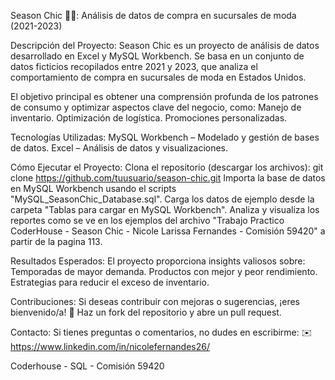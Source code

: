Season Chic 👗🛒:
    Análisis de datos de compra en sucursales de moda (2021-2023)


Descripción del Proyecto:
    Season Chic es un proyecto de análisis de datos desarrollado en Excel y MySQL Workbench. Se basa en un conjunto de datos ficticios recopilados entre 2021 y 2023, que analiza el comportamiento de compra en sucursales de moda en Estados Unidos.


El objetivo principal es obtener una comprensión profunda de los patrones de consumo y optimizar aspectos clave del negocio, como:
    Manejo de inventario.
    Optimización de logística.
    Promociones personalizadas.


Tecnologías Utilizadas: 
    MySQL Workbench – Modelado y gestión de bases de datos.
    Excel – Análisis de datos y visualizaciones.


Cómo Ejecutar el Proyecto:
    Clona el repositorio (descargar los archivos): git clone https://github.com/tuusuario/season-chic.git
    Importa la base de datos en MySQL Workbench usando el scripts "MySQL_SeasonChic_Database.sql".
    Carga los datos de ejemplo desde la carpeta "Tablas para cargar en MySQL Workbench".
    Analiza y visualiza los reportes como se ve en los ejemplos del archivo "Trabajo Practico CoderHouse - Season Chic - Nicole Larissa Fernandes - Comisión 59420" a partir de la pagina 113.


Resultados Esperados:
    El proyecto proporciona insights valiosos sobre:
        Temporadas de mayor demanda.
        Productos con mejor y peor rendimiento.
        Estrategias para reducir el exceso de inventario.


Contribuciones: 
    Si deseas contribuir con mejoras o sugerencias, ¡eres bienvenido/a! 🚀 Haz un fork del repositorio y abre un pull request.


Contacto: 
    Si tienes preguntas o comentarios, no dudes en escribirme:
    ✉️ https://www.linkedin.com/in/nicolefernandes26/


Coderhouse - SQL - Comisión 59420
